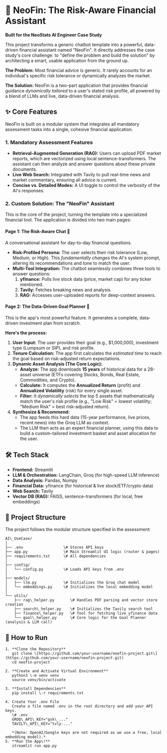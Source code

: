 # **💸 NeoFin: The Risk-Aware Financial Assistant**

**Built for the NeoStats AI Engineer Case Study**

This project transforms a generic chatbot template into a powerful, data-driven financial assistant named "NeoFin". It directly addresses the case study's core challenge: to "define the problem and build the solution" by architecting a smart, usable application from the ground up.

**The Problem:** Most financial advice is generic. It rarely accounts for an individual's specific risk tolerance or dynamically analyzes the market.

**The Solution:** NeoFin is a two-part application that provides financial guidance *dynamically tailored* to a user's stated risk profile, all powered by a blend of LLMs and live, data-driven financial analysis.

## **✨ Core Features**

NeoFin is built on a modular system that integrates all mandatory assessment tasks into a single, cohesive financial application.

### **1\. Mandatory Assessment Features**

* **Retrieval-Augmented Generation (RAG):** Users can upload PDF market reports, which are vectorized using local sentence-transformers. The assistant can then analyze and answer questions about these private documents.  
* **Live Web Search:** Integrated with Tavily to pull real-time news and market commentary, ensuring all advice is current.  
* **Concise vs. Detailed Modes:** A UI toggle to control the verbosity of the AI's responses.

### **2\. Custom Solution: The "NeoFin" Assistant**

This is the core of the project, turning the template into a specialized financial tool. The application is divided into two main pages:

#### **Page 1: The Risk-Aware Chat 💬**

A conversational assistant for day-to-day financial questions.

* **Risk-Profiled Persona:** The user selects their risk tolerance (Low, Medium, or High). This *fundamentally changes* the AI's system prompt, altering its recommendations and tone to match the user.  
* **Multi-Tool Integration:** The chatbot seamlessly combines three tools to answer questions:  
  1. **yfinance:** Pulls live stock data (price, market cap) for any ticker mentioned.  
  2. **Tavily:** Fetches breaking news and analysis.  
  3. **RAG:** Accesses user-uploaded reports for deep-context answers.

#### **Page 2: The Data-Driven Goal Planner 🎯**

This is the app's most powerful feature. It generates a complete, data-driven investment plan from scratch.

**Here's the process:**

1. **User Input:** The user provides their goal (e.g., $1,000,000), investment type (Lumpsum or SIP), and risk profile.  
2. **Tenure Calculation:** The app first calculates the *estimated time* to reach the goal based on risk-adjusted return expectations.  
3. **Dynamic Asset Analysis (The Core Logic):**  
   * **Analyze:** The app downloads **15 years** of historical data for a 28-asset universe (ETFs covering Stocks, Bonds, Real Estate, Commodities, and Crypto).  
   * **Calculate:** It computes the **Annualized Return** (profit) and **Annualized Volatility** (risk) for every single asset.  
   * **Filter:** It *dynamically selects* the top 5 assets that mathematically match the user's risk profile (e.g., "Low Risk" \= lowest volatility; "Medium Risk" \= best risk-adjusted return).  
4. **Synthesize & Recommend:**  
   * The app feeds this hard data (15-year performance, live prices, recent news) into the Groq LLM as context.  
   * The LLM then acts as an expert financial planner, using this data to build a custom-tailored investment basket and asset allocation for the user.

## **🛠️ Tech Stack**

* **Frontend:** Streamlit  
* **LLM & Orchestration:** LangChain, Groq (for high-speed LLM inference)  
* **Data Analysis:** Pandas, Numpy  
* **Financial Data:** yfinance (for historical & live stock/ETF/crypto data)  
* **Web Search:** Tavily  
* **Vector DB (RAG):** FAISS, sentence-transformers (for local, free embeddings)

## **📂 Project Structure**

The project follows the modular structure specified in the assessment:

```
AI\_UseCase/  
│  
├── .env                  \# Stores API keys  
├── app.py                \# Main Streamlit UI logic (router & pages)  
├── requirements.txt      \# All dependencies  
│  
├── config/  
│   └── config.py         \# Loads API keys from .env  
│  
├── models/  
│   ├── llm.py            \# Initializes the Groq chat model  
│   └── embeddings.py     \# Initializes the local embedding model  
│  
└── utils/  
    ├── rag\_helper.py       \# Handles PDF parsing and vector store creation  
    ├── search\_helper.py    \# Initializes the Tavily search tool  
    ├── finance\_helper.py   \# Tool for fetching live yfinance data  
    └── goal\_helper.py      \# Core logic for the Goal Planner (analysis & LLM call)
```

## **🚀 How to Run**
```
1. **Clone the Repository**  
   git clone \[https://github.com/your-username/neofin-project.git\](https://github.com/your-username/neofin-project.git)  
   cd neofin-project

2. **Create and Activate Virtual Environment**  
   python3 \-m venv venv  
   source venv/bin/activate

3. **Install Dependencies**  
   pip install \-r requirements.txt

4. Create Your .env File  
   Create a file named .env in the root directory and add your API keys.  
   \# .env  
   GROQ\_API\_KEY="gsk\_..."  
   TAVILY\_API\_KEY="tvly-..."

   *(Note: OpenAI/Google keys are not required as we use a free, local embedding model).*  
5. **Run the App\!**  
   streamlit run app.py  
```

